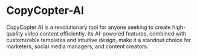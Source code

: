 # CopyCopter-AI
CopyCopter AI is a revolutionary tool for anyone seeking to create high-quality video content efficiently. Its AI-powered features, combined with customizable templates and intuitive design, make it a standout choice for marketers, social media managers, and content creators.
